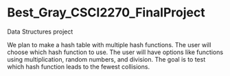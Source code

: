 # Best_Gray_CSCI2270_FinalProject
Data Structures project


We plan to make a hash table with multiple hash functions.  The user will choose which hash function to use.  The user will have options like functions using multiplication, random numbers, and division.  The goal is to test which hash function leads to the fewest collisions.

